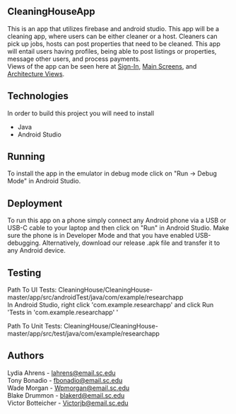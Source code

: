 ## CleaningHouseApp
This is an app that utilizes firebase and android studio. This app will be a cleaning app, where users can be either cleaner or a host. Cleaners can pick up jobs, hosts can post properties that need to be cleaned. This app will entail users having profiles, being able to post listings or properties, message other users, and process payments.  
Views of the app can be seen here at [Sign-In](https://github.com/SCCapstone/CleaningHouse/wiki/Signing-In), [Main Screens](https://github.com/SCCapstone/CleaningHouse/wiki/Main-Screens-and-Side-Bars), and [Architecture Views](https://github.com/SCCapstone/CleaningHouse/wiki/Architecture:-Views).
## Technologies
In order to build this project you will need to install
- Java
- Android Studio
## Running
To install the app in the emulator in debug mode click on "Run -> Debug Mode" in Android Studio.
## Deployment
To run this app on a phone simply connect any Android phone via a USB or USB-C cable to your laptop and then click on "Run" in Android Studio. Make sure the phone is in Developer Mode and that you have enabled USB-debugging.
Alternatively, download our release .apk file and transfer it to any Android device.
## Testing
Path To UI Tests: CleaningHouse/CleaningHouse-master/app/src/androidTest/java/com/example/researchapp    
In Android Studio, right click 'com.example.researchapp' and click Run 'Tests in 'com.example.researchapp' '  
  
Path To Unit Tests: CleaningHouse/CleaningHouse-master/app/src/test/java/com/example/researchapp    
## Authors
Lydia Ahrens - lahrens@email.sc.edu  
Tony Bonadio - fbonadio@email.sc.edu  
Wade Morgan - Wpmorgan@email.sc.edu  
Blake Drummon - blakerd@email.sc.edu  
Victor Botteicher - Victorjb@email.sc.edu  
